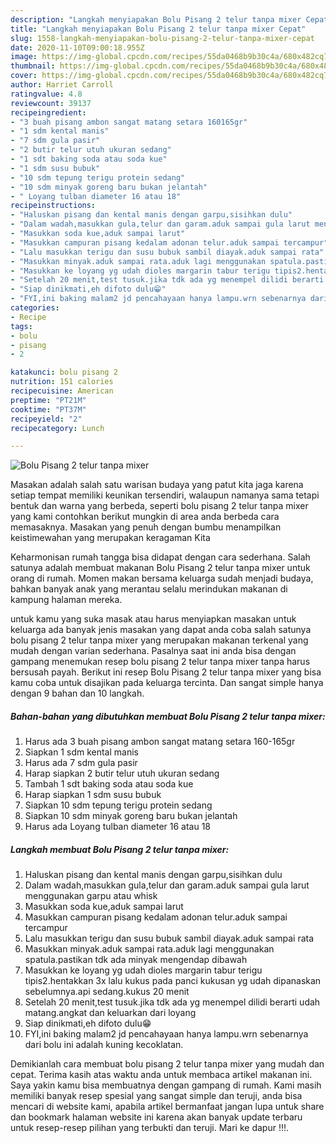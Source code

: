 ```yaml
---
description: "Langkah menyiapakan Bolu Pisang 2 telur tanpa mixer Cepat"
title: "Langkah menyiapakan Bolu Pisang 2 telur tanpa mixer Cepat"
slug: 1558-langkah-menyiapakan-bolu-pisang-2-telur-tanpa-mixer-cepat
date: 2020-11-10T09:00:18.955Z
image: https://img-global.cpcdn.com/recipes/55da0468b9b30c4a/680x482cq70/bolu-pisang-2-telur-tanpa-mixer-foto-resep-utama.jpg
thumbnail: https://img-global.cpcdn.com/recipes/55da0468b9b30c4a/680x482cq70/bolu-pisang-2-telur-tanpa-mixer-foto-resep-utama.jpg
cover: https://img-global.cpcdn.com/recipes/55da0468b9b30c4a/680x482cq70/bolu-pisang-2-telur-tanpa-mixer-foto-resep-utama.jpg
author: Harriet Carroll
ratingvalue: 4.8
reviewcount: 39137
recipeingredient:
- "3 buah pisang ambon sangat matang setara 160165gr"
- "1 sdm kental manis"
- "7 sdm gula pasir"
- "2 butir telur utuh ukuran sedang"
- "1 sdt baking soda atau soda kue"
- "1 sdm susu bubuk"
- "10 sdm tepung terigu protein sedang"
- "10 sdm minyak goreng baru bukan jelantah"
- " Loyang tulban diameter 16 atau 18"
recipeinstructions:
- "Haluskan pisang dan kental manis dengan garpu,sisihkan dulu"
- "Dalam wadah,masukkan gula,telur dan garam.aduk sampai gula larut menggunakan garpu atau whisk"
- "Masukkan soda kue,aduk sampai larut"
- "Masukkan campuran pisang kedalam adonan telur.aduk sampai tercampur"
- "Lalu masukkan terigu dan susu bubuk sambil diayak.aduk sampai rata"
- "Masukkan minyak.aduk sampai rata.aduk lagi menggunakan spatula.pastikan tdk ada minyak mengendap dibawah"
- "Masukkan ke loyang yg udah dioles margarin tabur terigu tipis2.hentakkan 3x lalu kukus pada panci kukusan yg udah dipanaskan sebelumnya.api sedang.kukus 20 menit"
- "Setelah 20 menit,test tusuk.jika tdk ada yg menempel dilidi berarti udah matang.angkat dan keluarkan dari loyang"
- "Siap dinikmati,eh difoto dulu😁"
- "FYI,ini baking malam2 jd pencahayaan hanya lampu.wrn sebenarnya dari bolu ini adalah kuning kecoklatan."
categories:
- Recipe
tags:
- bolu
- pisang
- 2

katakunci: bolu pisang 2 
nutrition: 151 calories
recipecuisine: American
preptime: "PT21M"
cooktime: "PT37M"
recipeyield: "2"
recipecategory: Lunch

---
```



![Bolu Pisang 2 telur tanpa mixer](https://img-global.cpcdn.com/recipes/55da0468b9b30c4a/680x482cq70/bolu-pisang-2-telur-tanpa-mixer-foto-resep-utama.jpg)

Masakan adalah salah satu warisan budaya yang patut kita jaga karena setiap tempat memiliki keunikan tersendiri, walaupun namanya sama tetapi bentuk dan warna yang berbeda, seperti bolu pisang 2 telur tanpa mixer yang kami contohkan berikut mungkin di area anda berbeda cara memasaknya. Masakan yang penuh dengan bumbu menampilkan keistimewahan yang merupakan keragaman Kita



Keharmonisan rumah tangga bisa didapat dengan cara sederhana. Salah satunya adalah membuat makanan Bolu Pisang 2 telur tanpa mixer untuk orang di rumah. Momen makan bersama keluarga sudah menjadi budaya, bahkan banyak anak yang merantau selalu merindukan makanan di kampung halaman mereka.

untuk kamu yang suka masak atau harus menyiapkan masakan untuk keluarga ada banyak jenis masakan yang dapat anda coba salah satunya bolu pisang 2 telur tanpa mixer yang merupakan makanan terkenal yang mudah dengan varian sederhana. Pasalnya saat ini anda bisa dengan gampang menemukan resep bolu pisang 2 telur tanpa mixer tanpa harus bersusah payah.
Berikut ini resep Bolu Pisang 2 telur tanpa mixer yang bisa kamu coba untuk disajikan pada keluarga tercinta. Dan sangat simple hanya dengan 9 bahan dan 10 langkah.


<!--inarticleads1-->

##### Bahan-bahan yang dibutuhkan membuat Bolu Pisang 2 telur tanpa mixer:

1. Harus ada 3 buah pisang ambon sangat matang setara 160-165gr
1. Siapkan 1 sdm kental manis
1. Harus ada 7 sdm gula pasir
1. Harap siapkan 2 butir telur utuh ukuran sedang
1. Tambah 1 sdt baking soda atau soda kue
1. Harap siapkan 1 sdm susu bubuk
1. Siapkan 10 sdm tepung terigu protein sedang
1. Siapkan 10 sdm minyak goreng baru bukan jelantah
1. Harus ada  Loyang tulban diameter 16 atau 18




<!--inarticleads2-->

##### Langkah membuat  Bolu Pisang 2 telur tanpa mixer:

1. Haluskan pisang dan kental manis dengan garpu,sisihkan dulu
1. Dalam wadah,masukkan gula,telur dan garam.aduk sampai gula larut menggunakan garpu atau whisk
1. Masukkan soda kue,aduk sampai larut
1. Masukkan campuran pisang kedalam adonan telur.aduk sampai tercampur
1. Lalu masukkan terigu dan susu bubuk sambil diayak.aduk sampai rata
1. Masukkan minyak.aduk sampai rata.aduk lagi menggunakan spatula.pastikan tdk ada minyak mengendap dibawah
1. Masukkan ke loyang yg udah dioles margarin tabur terigu tipis2.hentakkan 3x lalu kukus pada panci kukusan yg udah dipanaskan sebelumnya.api sedang.kukus 20 menit
1. Setelah 20 menit,test tusuk.jika tdk ada yg menempel dilidi berarti udah matang.angkat dan keluarkan dari loyang
1. Siap dinikmati,eh difoto dulu😁
1. FYI,ini baking malam2 jd pencahayaan hanya lampu.wrn sebenarnya dari bolu ini adalah kuning kecoklatan.




Demikianlah cara membuat bolu pisang 2 telur tanpa mixer yang mudah dan cepat. Terima kasih atas waktu anda untuk membaca artikel makanan ini. Saya yakin kamu bisa membuatnya dengan gampang di rumah. Kami masih memiliki banyak resep spesial yang sangat simple dan teruji, anda bisa mencari di website kami, apabila artikel bermanfaat jangan lupa untuk share dan bookmark halaman website ini karena akan banyak update terbaru untuk resep-resep pilihan yang terbukti dan teruji. Mari ke dapur !!!. 
